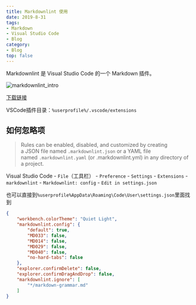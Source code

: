 ```yaml
---
title: Markdownlint 使用
date: 2019-8-31
tags:
- Markdown
- Visual Studio Code
- Blog
category:
- Blog
top: false
---
```


Markdownlint 是 Visual Studio Code 的一个 Markdown 插件。

![markdownlint_intro](markdownlint_intro.jpg)

[下载链接](https://marketplace.visualstudio.com/items?itemName=DavidAnson.vscode-markdownlint)

VSCode插件目录：`%userprofile%/.vscode/extensions`

## 如何忽略项

> Rules can be enabled, disabled, and customized by creating a JSON file named `.markdownlint.json` or a YAML file named `.markdownlint.yaml` (or .markdownlint.yml) in any directory of a project.

Visual Studio Code - `File`（工具栏） - `Preference` - `Settings` - `Extensions` - `markdownlint` - `Markdownlint: config` - `Edit in settings.json`

也可以直接到`%userprofile%AppData\Roaming\Code\User\settings.json`里面找到

```json
{
    "workbench.colorTheme": "Quiet Light",
    "markdownlint.config": {
        "default": true,
        "MD033": false,
        "MD014": false,
        "MD029": false,
        "MD040": false,
        "no-hard-tabs": false
    },
    "explorer.confirmDelete": false,
    "explorer.confirmDragAndDrop": false,
    "markdownlint.ignore": [
        "*/markdown-grammar.md"
    ]
}
```
